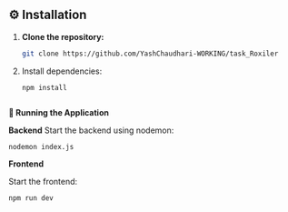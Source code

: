 
## ⚙️ Installation

1. **Clone the repository:**
   ```bash
   git clone https://github.com/YashChaudhari-WORKING/task_Roxiler

2. Install dependencies:
   ```
   npm install


**🚀 Running the Application**

**Backend**
Start the backend using nodemon:
   
    nodemon index.js

**Frontend**

Start the frontend:
    
    npm run dev


